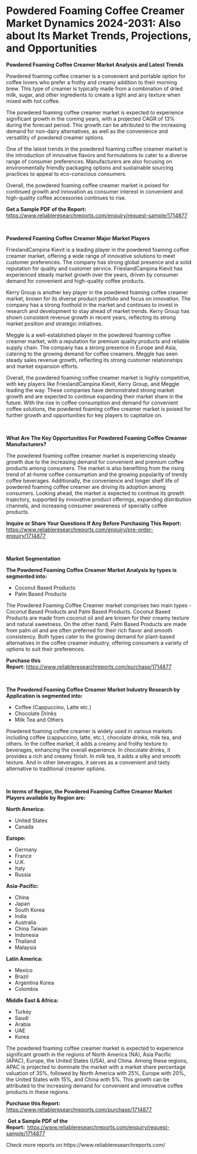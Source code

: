 <p><h1>Powdered Foaming Coffee Creamer Market Dynamics 2024-2031: Also about Its Market Trends, Projections, and Opportunities</h1></p><p><strong>Powdered Foaming Coffee Creamer Market Analysis and Latest Trends</strong></p>
<p><p>Powdered foaming coffee creamer is a convenient and portable option for coffee lovers who prefer a frothy and creamy addition to their morning brew. This type of creamer is typically made from a combination of dried milk, sugar, and other ingredients to create a light and airy texture when mixed with hot coffee.</p><p>The powdered foaming coffee creamer market is expected to experience significant growth in the coming years, with a projected CAGR of 13% during the forecast period. This growth can be attributed to the increasing demand for non-dairy alternatives, as well as the convenience and versatility of powdered creamer options.</p><p>One of the latest trends in the powdered foaming coffee creamer market is the introduction of innovative flavors and formulations to cater to a diverse range of consumer preferences. Manufacturers are also focusing on environmentally friendly packaging options and sustainable sourcing practices to appeal to eco-conscious consumers.</p><p>Overall, the powdered foaming coffee creamer market is poised for continued growth and innovation as consumer interest in convenient and high-quality coffee accessories continues to rise.</p></p>
<p><strong>Get a Sample PDF of the Report:&nbsp;</strong> <a href="https://www.reliableresearchreports.com/enquiry/request-sample/1714877">https://www.reliableresearchreports.com/enquiry/request-sample/1714877</a></p>
<p>&nbsp;</p>
<p><strong>Powdered Foaming Coffee Creamer Major Market Players</strong></p>
<p><p>FrieslandCampina Kievit is a leading player in the powdered foaming coffee creamer market, offering a wide range of innovative solutions to meet customer preferences. The company has strong global presence and a solid reputation for quality and customer service. FrieslandCampina Kievit has experienced steady market growth over the years, driven by consumer demand for convenient and high-quality coffee products.</p><p>Kerry Group is another key player in the powdered foaming coffee creamer market, known for its diverse product portfolio and focus on innovation. The company has a strong foothold in the market and continues to invest in research and development to stay ahead of market trends. Kerry Group has shown consistent revenue growth in recent years, reflecting its strong market position and strategic initiatives.</p><p>Meggle is a well-established player in the powdered foaming coffee creamer market, with a reputation for premium quality products and reliable supply chain. The company has a strong presence in Europe and Asia, catering to the growing demand for coffee creamers. Meggle has seen steady sales revenue growth, reflecting its strong customer relationships and market expansion efforts.</p><p>Overall, the powdered foaming coffee creamer market is highly competitive, with key players like FrieslandCampina Kievit, Kerry Group, and Meggle leading the way. These companies have demonstrated strong market growth and are expected to continue expanding their market share in the future. With the rise in coffee consumption and demand for convenient coffee solutions, the powdered foaming coffee creamer market is poised for further growth and opportunities for key players to capitalize on.</p></p>
<p>&nbsp;</p>
<p><strong>What Are The Key Opportunities For Powdered Foaming Coffee Creamer Manufacturers?</strong></p>
<p><p>The powdered foaming coffee creamer market is experiencing steady growth due to the increasing demand for convenient and premium coffee products among consumers. The market is also benefiting from the rising trend of at-home coffee consumption and the growing popularity of trendy coffee beverages. Additionally, the convenience and longer shelf life of powdered foaming coffee creamer are driving its adoption among consumers. Looking ahead, the market is expected to continue its growth trajectory, supported by innovative product offerings, expanding distribution channels, and increasing consumer awareness of specialty coffee products.</p></p>
<p><strong>Inquire or Share Your Questions If Any Before Purchasing This Report:</strong> <a href="https://www.reliableresearchreports.com/enquiry/pre-order-enquiry/1714877">https://www.reliableresearchreports.com/enquiry/pre-order-enquiry/1714877</a></p>
<p>&nbsp;</p>
<p><strong>Market Segmentation</strong></p>
<p><strong>The Powdered Foaming Coffee Creamer Market Analysis by types is segmented into:</strong></p>
<p><ul><li>Coconut Based Products</li><li>Palm Based Products</li></ul></p>
<p><p>The Powdered Foaming Coffee Creamer market comprises two main types - Coconut Based Products and Palm Based Products. Coconut Based Products are made from coconut oil and are known for their creamy texture and natural sweetness. On the other hand, Palm Based Products are made from palm oil and are often preferred for their rich flavor and smooth consistency. Both types cater to the growing demand for plant-based alternatives in the coffee creamer industry, offering consumers a variety of options to suit their preferences.</p></p>
<p><strong>Purchase this Report:&nbsp;</strong><a href="https://www.reliableresearchreports.com/purchase/1714877">https://www.reliableresearchreports.com/purchase/1714877</a></p>
<p>&nbsp;</p>
<p><strong>The Powdered Foaming Coffee Creamer Market Industry Research by Application is segmented into:</strong></p>
<p><ul><li>Coffee (Cappuccino, Latte etc.)</li><li>Chocolate Drinks</li><li>Milk Tea and Others</li></ul></p>
<p><p>Powdered foaming coffee creamer is widely used in various markets including coffee (cappuccino, latte, etc.), chocolate drinks, milk tea, and others. In the coffee market, it adds a creamy and frothy texture to beverages, enhancing the overall experience. In chocolate drinks, it provides a rich and creamy finish. In milk tea, it adds a silky and smooth texture. And in other beverages, it serves as a convenient and tasty alternative to traditional creamer options.</p></p>
<p>&nbsp;</p>
<p><strong>In terms of Region, the Powdered Foaming Coffee Creamer Market Players available by Region are:</strong></p>
<p>
    <p> <strong> North America: </strong>
        <ul>
            <li>United States</li>
            <li>Canada</li>
        </ul>
        </p> 
    <p> <strong> Europe: </strong>
        <ul>
            <li>Germany</li>
            <li>France</li>
            <li>U.K.</li>
            <li>Italy</li>
            <li>Russia</li>
        </ul>
        </p> 
    <p> <strong> Asia-Pacific: </strong>
        <ul>
            <li>China</li>
            <li>Japan</li>
            <li>South Korea</li>
            <li>India</li>
            <li>Australia</li>
            <li>China Taiwan</li>
            <li>Indonesia</li>
            <li>Thailand</li>
            <li>Malaysia</li>
        </ul>
        </p> 
    <p> <strong> Latin America: </strong>
        <ul>
            <li>Mexico</li>
            <li>Brazil</li>
            <li>Argentina Korea</li>
            <li>Colombia</li>
        </ul>
        </p> 
    <p> <strong> Middle East & Africa: </strong>
        <ul>
            <li>Turkey</li>
            <li>Saudi</li>
            <li>Arabia</li>
            <li>UAE</li>
            <li>Korea</li>
        </ul>
    </p>
    </p>
<p><p>The powdered foaming coffee creamer market is expected to experience significant growth in the regions of North America (NA), Asia Pacific (APAC), Europe, the United States (USA), and China. Among these regions, APAC is projected to dominate the market with a market share percentage valuation of 35%, followed by North America with 25%, Europe with 20%, the United States with 15%, and China with 5%. This growth can be attributed to the increasing demand for convenient and innovative coffee products in these regions.</p></p>
<p><strong>Purchase this Report: </strong><a href="https://www.reliableresearchreports.com/purchase/1714877">https://www.reliableresearchreports.com/purchase/1714877</a></p>
<p>&nbsp;<strong>Get a Sample PDF of the Report:&nbsp;&nbsp;</strong><a href="https://www.reliableresearchreports.com/enquiry/request-sample/1714877">https://www.reliableresearchreports.com/enquiry/request-sample/1714877</a></p>
<p><strong></strong></p>
<p>Check more reports on https://www.reliableresearchreports.com/</p>